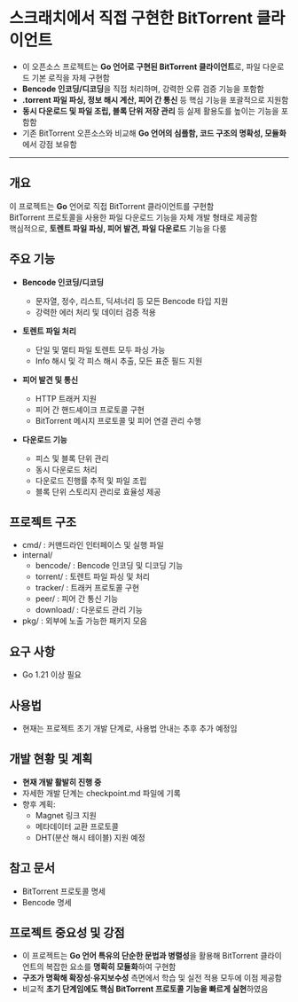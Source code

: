 # 스크래치에서 직접 구현한 BitTorrent 클라이언트


* 이 오픈소스 프로젝트는 **Go 언어로 구현된 BitTorrent 클라이언트**로, 파일 다운로드 기본 로직을 자체 구현함
* **Bencode 인코딩/디코딩**을 직접 처리하며, 강력한 오류 검증 기능을 포함함
* **.torrent 파일 파싱, 정보 해시 계산, 피어 간 통신** 등 핵심 기능을 포괄적으로 지원함
* **동시 다운로드 및 파일 조립, 블록 단위 저장 관리** 등 실제 활용도를 높이는 기능을 포함함
* 기존 BitTorrent 오픈소스와 비교해 **Go 언어의 심플함, 코드 구조의 명확성, 모듈화**에서 강점 보유함

---

개요
--

이 프로젝트는 **Go** 언어로 직접 BitTorrent 클라이언트를 구현함  
BitTorrent 프로토콜을 사용한 파일 다운로드 기능을 자체 개발 형태로 제공함  
핵심적으로, **토렌트 파일 파싱, 피어 발견, 파일 다운로드** 기능을 다룸

주요 기능
-----

* **Bencode 인코딩/디코딩**

  + 문자열, 정수, 리스트, 딕셔너리 등 모든 Bencode 타입 지원
  + 강력한 에러 처리 및 데이터 검증 적용
* **토렌트 파일 처리**

  + 단일 및 멀티 파일 토렌트 모두 파싱 가능
  + Info 해시 및 각 피스 해시 추출, 모든 표준 필드 지원
* **피어 발견 및 통신**

  + HTTP 트래커 지원
  + 피어 간 핸드셰이크 프로토콜 구현
  + BitTorrent 메시지 프로토콜 및 피어 연결 관리 수행
* **다운로드 기능**

  + 피스 및 블록 단위 관리
  + 동시 다운로드 처리
  + 다운로드 진행률 추적 및 파일 조립
  + 블록 단위 스토리지 관리로 효율성 제공

프로젝트 구조
-------

* cmd/ : 커맨드라인 인터페이스 및 실행 파일
* internal/
  + bencode/ : Bencode 인코딩 및 디코딩 기능
  + torrent/ : 토렌트 파일 파싱 및 처리
  + tracker/ : 트래커 프로토콜 구현
  + peer/ : 피어 간 통신 기능
  + download/ : 다운로드 관리 기능
* pkg/ : 외부에 노출 가능한 패키지 모음

요구 사항
-----

* Go 1.21 이상 필요

사용법
---

* 현재는 프로젝트 초기 개발 단계로, 사용법 안내는 추후 추가 예정임

개발 현황 및 계획
----------

* **현재 개발 활발히 진행 중**
* 자세한 개발 단계는 checkpoint.md 파일에 기록
* 향후 계획:
  + Magnet 링크 지원
  + 메타데이터 교환 프로토콜
  + DHT(분산 해시 테이블) 지원 예정

참고 문서
-----

* BitTorrent 프로토콜 명세
* Bencode 명세

프로젝트 중요성 및 강점
-------------

* 이 프로젝트는 **Go 언어 특유의 단순한 문법과 병렬성**을 활용해 BitTorrent 클라이언트의 복잡한 요소를 **명확히 모듈화**하여 구현함
* **구조가 명확해 확장성·유지보수성** 측면에서 학습 및 실전 적용 모두에 이점 제공함
* 비교적 **초기 단계임에도 핵심 BitTorrent 프로토콜 기능을 빠르게 실현**하였음
